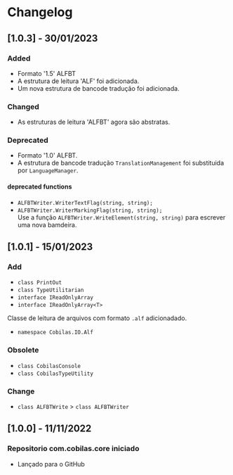 # Changelog
## [1.0.3] - 30/01/2023
### Added
- Formato '1.5' ALFBT
- A estrutura de leitura 'ALF' foi adicionada.
- Um nova estrutura de bancode tradução foi adicionada.
### Changed
- As estruturas de leitura 'ALFBT' agora são abstratas.
### Deprecated
- Formato '1.0' ALFBT.
- A estrutura de bancode tradução `TranslationManagement` foi substituida por `LanguageManager`.
#### deprecated functions
- `ALFBTWriter.WriterTextFlag(string, string);`
- `ALFBTWriter.WriterMarkingFlag(string, string);`</br>
Use a função `ALFBTWriter.WriteElement(string, string)` para escrever uma nova bamdeira.

## [1.0.1] - 15/01/2023
### Add
- `class PrintOut`
- `class TypeUtilitarian`
- `interface IReadOnlyArray`
- `interface IReadOnlyArray<T>`

Classe de leitura de arquivos com formato `.alf` adicionadado.
- `namespace Cobilas.IO.Alf`

### Obsolete
- `class CobilasConsole`
- `class CobilasTypeUtility`
### Change
- `class ALFBTWrite` > `class ALFBTWriter`

## [1.0.0] - 11/11/2022
### Repositorio com.cobilas.core iniciado
- Lançado para o GitHub
